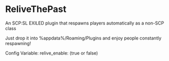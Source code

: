# ReliveThePast
An SCP:SL EXILED plugin that respawns players automatically as a non-SCP class

Just drop it into %appdata%/Roaming/Plugins and enjoy people constantly respawning!

Config Variable:
relive_enable: (true or false)
